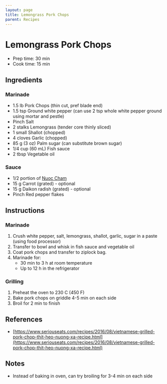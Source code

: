 ```yaml
---
layout: page
title: Lemongrass Pork Chops
parent: Recipes
---
```


# Lemongrass Pork Chops

- Prep time: 30 min
- Cook time: 15 min

## Ingredients

### Marinade

- 1.5 lb Pork Chops (thin cut, pref blade end)
- 1.5 tsp Ground white pepper (can use 2 tsp whole white pepper ground using mortar and pestle)
- Pinch Salt
- 2 stalks Lemongrass (tender core thinly sliced)
- 1 small Shallot (chopped)
- 4 cloves Garlic (chopped)
- 85 g (3 oz) Palm sugar (can substitute brown sugar)
- 1/4 cup (60 mL) Fish sauce
- 2 tbsp Vegetable oil

### Sauce

- 1/2 portion of [Nuoc Cham](./nuoc_cham.md)
- 15 g Carrot (grated) - optional
- 15 g Daikon radish (grated) - optional
- Pinch Red pepper flakes

## Instructions

### Marinade

1. Crush white pepper, salt, lemongrass, shallot, garlic, sugar in a paste (using food processor)
2. Transfer to bowl and whisk in fish sauce and vegetable oil
3. Coat pork chops and transfer to ziplock bag.
4. Marinade for:
   - 30 min to 3 h at room temperature
   - Up to 12 h in the refrigerator

### Grilling

1. Preheat the oven to 230 C (450 F)
2. Bake pork chops on griddle 4-5 min on each side
3. Broil for 2 min to finish

## References

- [https://www.seriouseats.com/recipes/2016/08/vietnamese-grilled-pork-chop-thit-heo-nuong-xa-recipe.html](https://www.seriouseats.com/recipes/2016/08/vietnamese-grilled-pork-chop-thit-heo-nuong-xa-recipe.html)

## Notes

- Instead of baking in oven, can try broiling for 3-4 min on each side
